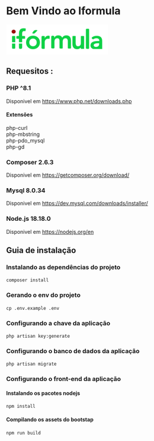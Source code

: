 
# Bem Vindo ao Iformula

<img src="https://raw.githubusercontent.com/MatheusbsPereira/iformula/main/public/images/iformula-logo.png" alt="iformula logo"></img>

## Requesitos :

### PHP ^8.1 

Disponivel em <a href="https://www.php.net/downloads.php">https://www.php.net/downloads.php</a>

#### Extensões
php-curl <br>
php-mbstring <br>
php-pdo_mysql <br>
php-gd

### Composer 2.6.3

Disponivel em <a href="https://getcomposer.org/download/">https://getcomposer.org/download/</a>
### Mysql 8.0.34

Disponivel em <a href="https://dev.mysql.com/downloads/installer/">https://dev.mysql.com/downloads/installer/</a>

### Node.js 18.18.0

Disponivel em <a href="https://nodejs.org/en">https://nodejs.org/en</a>



## Guia de instalação


### Instalando as dependências do projeto
```shell
composer install 

```
### Gerando o env do projeto
```shell
cp .env.example .env

```
### Configurando a chave da aplicação
```shell
php artisan key:generate 

```
### Configurando o banco de dados da aplicação
```shell
php artisan migrate

```
### Configurando o front-end da aplicação
#### Instalando os pacotes nodejs
```shell
npm install
```
#### Compilando os assets do bootstap
```shell
npm run build
```


